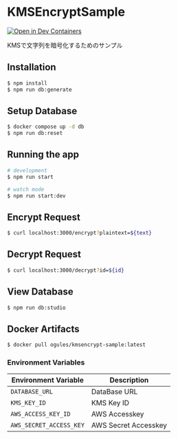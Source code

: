 # KMSEncryptSample

[![Open in Dev Containers](https://img.shields.io/static/v1?label=Dev%20Containers&message=Open&color=blue&logo=visualstudiocode)](https://vscode.dev/redirect?url=vscode://ms-vscode-remote.remote-containers/cloneInVolume?url=https://github.com/kaito01234/KMSEncryptSample)

KMSで文字列を暗号化するためのサンプル

## Installation

```bash
$ npm install
$ npm run db:generate
```

## Setup Database

```bash
$ docker compose up -d db
$ npm run db:reset
```

## Running the app

```bash
# development
$ npm run start

# watch mode
$ npm run start:dev
```

## Encrypt Request

```bash
$ curl localhost:3000/encrypt?plaintext=${text}
```

## Decrypt Request

```bash
$ curl localhost:3000/decrypt?id=${id}
```

## View Database

```bash
$ npm run db:studio
```

## Docker Artifacts

```bash
$ docker pull ogules/kmsencrypt-sample:latest
```

### Environment Variables

| Environment Variable    | Description          |
| ----------------------- | -------------------- |
| `DATABASE_URL`          | DataBase URL         |
| `KMS_KEY_ID`            | KMS Key ID           |
| `AWS_ACCESS_KEY_ID`     | AWS Accesskey        |
| `AWS_SECRET_ACCESS_KEY` | AWS Secret Accesskey |
